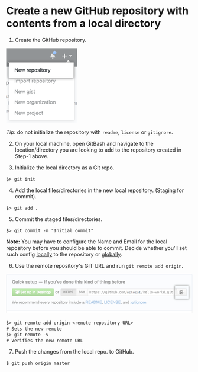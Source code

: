 # Create a new GitHub repository with contents from a local directory

1) Create the GitHub repository.

![Image](git-media/repo-create.png)

*Tip*: do not initialize the repository with `readme`, `license` or `gitignore`.

2) On your local machine, open GitBash and navigate to the location/directory you are looking to add to the repository created in Step-1 above.

3) Initialize the local directory as a Git repo.

```
$> git init
```

4) Add the local files/directories in the new local repository. (Staging for commit).

```
$> git add .
```

5) Commit the staged files/directories.

```
$> git commit -m "Initial commit"
```

**Note:** You may have to configure the Name and Email for the local repository before you should be able to commit. Decide whether you'll set such config [locally](git-config.md#to-set-repository-specific-usernameemail-configuration) to the repository or [globally](git-config.md#to-set-your-global-usernameemail-configuration).

6) Use the remote repository's GIT URL and run `git remote add origin`.

![Image](git-media/copy-remote-repository-url.png)

```
$> git remote add origin <remote-repository-URL>
# Sets the new remote
$> git remote -v
# Verifies the new remote URL
```

7) Push the changes from the local repo. to GitHub.

```
$ git push origin master
```
